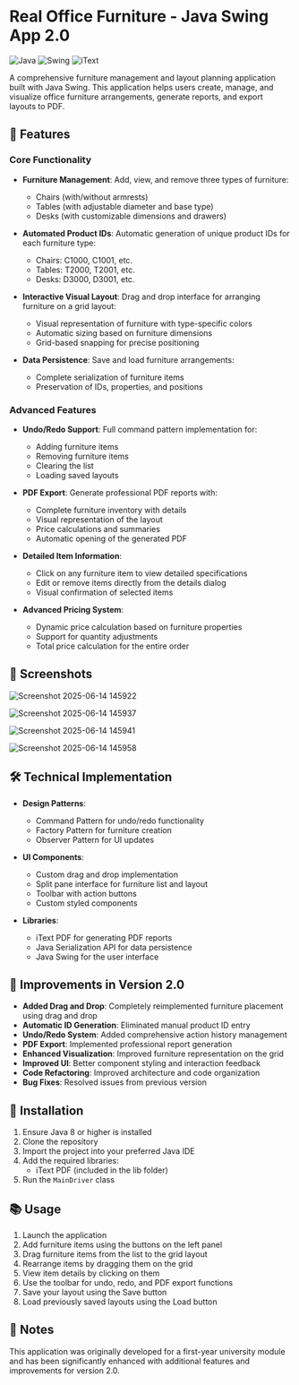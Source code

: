 # Real Office Furniture - Java Swing App 2.0

![Java](https://img.shields.io/badge/Java-SE_8+-orange)
![Swing](https://img.shields.io/badge/UI-Swing-blue)
![iText](https://img.shields.io/badge/PDF-iText-green)

A comprehensive furniture management and layout planning application built with Java Swing. This application helps users create, manage, and visualize office furniture arrangements, generate reports, and export layouts to PDF.

## 🌟 Features

### Core Functionality

- **Furniture Management**: Add, view, and remove three types of furniture:
  - Chairs (with/without armrests)
  - Tables (with adjustable diameter and base type)
  - Desks (with customizable dimensions and drawers)

- **Automated Product IDs**: Automatic generation of unique product IDs for each furniture type:
  - Chairs: C1000, C1001, etc.
  - Tables: T2000, T2001, etc.
  - Desks: D3000, D3001, etc.

- **Interactive Visual Layout**: Drag and drop interface for arranging furniture on a grid layout:
  - Visual representation of furniture with type-specific colors
  - Automatic sizing based on furniture dimensions
  - Grid-based snapping for precise positioning

- **Data Persistence**: Save and load furniture arrangements:
  - Complete serialization of furniture items
  - Preservation of IDs, properties, and positions

### Advanced Features

- **Undo/Redo Support**: Full command pattern implementation for:
  - Adding furniture items
  - Removing furniture items
  - Clearing the list
  - Loading saved layouts

- **PDF Export**: Generate professional PDF reports with:
  - Complete furniture inventory with details
  - Visual representation of the layout
  - Price calculations and summaries
  - Automatic opening of the generated PDF

- **Detailed Item Information**:
  - Click on any furniture item to view detailed specifications
  - Edit or remove items directly from the details dialog
  - Visual confirmation of selected items

- **Advanced Pricing System**:
  - Dynamic price calculation based on furniture properties
  - Support for quantity adjustments
  - Total price calculation for the entire order

## 📸 Screenshots


![Screenshot 2025-06-14 145922](https://github.com/user-attachments/assets/b144682a-6a24-4962-b55b-1f7d1032ffba)

![Screenshot 2025-06-14 145937](https://github.com/user-attachments/assets/0c8d998b-42e5-42e4-aa73-deb8545b9588)

![Screenshot 2025-06-14 145941](https://github.com/user-attachments/assets/d5c5f5ca-9016-43ac-80d7-8d832a8a899c)

![Screenshot 2025-06-14 145958](https://github.com/user-attachments/assets/a60544b1-2ce4-49a7-a22e-f771a4b9310f)


## 🛠️ Technical Implementation

- **Design Patterns**:
  - Command Pattern for undo/redo functionality
  - Factory Pattern for furniture creation
  - Observer Pattern for UI updates

- **UI Components**:
  - Custom drag and drop implementation
  - Split pane interface for furniture list and layout
  - Toolbar with action buttons
  - Custom styled components

- **Libraries**:
  - iText PDF for generating PDF reports
  - Java Serialization API for data persistence
  - Java Swing for the user interface

## 🚀 Improvements in Version 2.0

- **Added Drag and Drop**: Completely reimplemented furniture placement using drag and drop
- **Automatic ID Generation**: Eliminated manual product ID entry
- **Undo/Redo System**: Added comprehensive action history management
- **PDF Export**: Implemented professional report generation
- **Enhanced Visualization**: Improved furniture representation on the grid
- **Improved UI**: Better component styling and interaction feedback
- **Code Refactoring**: Improved architecture and code organization
- **Bug Fixes**: Resolved issues from previous version

## 🔧 Installation

1. Ensure Java 8 or higher is installed
2. Clone the repository
3. Import the project into your preferred Java IDE
4. Add the required libraries:
   - iText PDF (included in the lib folder)
5. Run the `MainDriver` class

## 📚 Usage

1. Launch the application
2. Add furniture items using the buttons on the left panel
3. Drag furniture items from the list to the grid layout
4. Rearrange items by dragging them on the grid
5. View item details by clicking on them
6. Use the toolbar for undo, redo, and PDF export functions
7. Save your layout using the Save button
8. Load previously saved layouts using the Load button

## 📝 Notes

This application was originally developed for a first-year university module and has been significantly enhanced with additional features and improvements for version 2.0.

